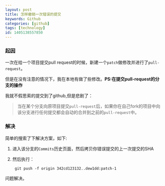 ```yaml
---
layout: post
title: 怎样撤销一次错误的提交
keywords: Github
categories: [github]
tags: [technology]
id: 1405138557850
---
```


### 起因

一次在给一个项目提交pull request的时候，新建一个`patch`做修改并进行了`pull-request`。

但是在没有注意的情况下，我在本地有做了些修改。__PS:在提交pull-request的分支的操作__

我就不假思索的提交到了github,但是悲剧了：

> 当在某个分支向原项目提交`pull-request`后，如果你在自己fork的项目中向该分支进行任何提交都会自动的合并到之前的`pull-request`中。

### 解决

简单的搜索了下解决方案，如下:


1. 进入该分支的`Commits`历史页面，然后拷贝你错误提交的上一次提交的SHA

2. 然后执行：


		git push -f origin 342cd123132..dew1dd:patch-1


问题解决。

